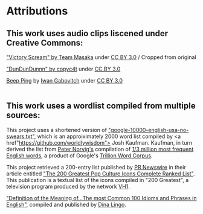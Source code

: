 # Attributions
<h2>This work uses audio clips liscened under Creative Commons:</h2>

<a href="https://www.freesound.org/s/197432/">&quot;Victory Scream&quot; by <a href="http://www.freesound.org/people/TeamMasaka/">Team Masaka</a>
under <a href="https://creativecommons.org/licenses/by/3.0/legalcode">CC BY 3.0</a> / Cropped from original
<br>

<a href="http://www.freesound.org/people/copyc4t/sounds/146434/">&quot;DunDunDunnn&quot; by <a href="http://www.olografix.org/groucho/mymusic/">copyc4t</a>
under <a href="https://creativecommons.org/licenses/by/3.0/legalcode">CC BY 3.0</a>
<br>

<a href="http://freesound.org/people/qubodup/sounds/238995">Beep Ping</a> by <a href="http://freesound.org/people/qubodup">Iwan Gabovitch</a>
under <a href="http://creativecommons.org/licenses/by/3.0/legalcode">CC BY 3.0</a>
<br><br>


<h2>This work uses a wordlist compiled from multiple sources:</h2>

This project uses a shortened version of
<a href="https://github.com/first20hours/google-10000-english/blob/master/google-10000-english-usa-no-swears-long.txt">
"google-10000-english-usa-no-swears.txt"</a>, which is an approiximately 2000 word list compiled by <a href"https://github.com/worldlywisdom">
Josh Kaufman</a>. Kaufman, in turn derived the list from <a href="http://norvig.com/index.html">Peter Norvig's</a> compilation of 
<a href="http://norvig.com/ngrams/count_1w.txt">1/3 million most frequent English words</a>, a product of Google's
<a href="http://storage.googleapis.com/books/ngrams/books/datasetsv2.html">Trillion Word Corpus</a>.
<br>

This project retrieved a 200-entry list published by <a href="http://www.prnewswire.com/">PR Newswire</a> in their article entitled
<a href="http://www.prnewswire.com/news-releases/the-200-greatest-pop-culture-icons-complete-ranked-list-70807437.html">&quot;The 200 Greatest Pop Culture
Icons Complete Ranked List&quot;</a>. This publication is a textual list of the icons compiled in &quot;200 Greatest&quot;, a television program produced
by the network <a href="http://www.vh1.com/">VH1</a>.

<a href="Definition of the Meaning of…The most Common 100 Idioms and Phrases in English">&quot;Definition of the Meaning of…The most Common 100 Idioms and
Phrases in English&quot;</a>, compiled and published by <a href="http://dinolingo.com/blog/author/din0dmn/">Dina Lingo</a>.
